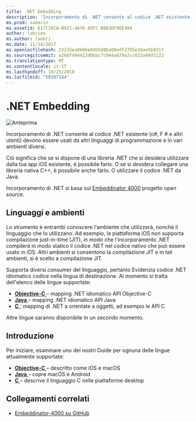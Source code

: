 ```yaml
---
title: .NET Embedding
description: 'Incorporamento di .NET consente al codice .NET esistente (c#, F # e altri utenti) devono essere usati dal codice scritto in altri linguaggi di programmazione.'
ms.prod: xamarin
ms.assetid: 617C38CA-B921-4A76-8DFC-B0A3DF90E48A
author: lobrien
ms.author: laobri
ms.date: 11/14/2017
ms.openlocfilehash: 23233ea8b06e0db580ba99edf2705e3dae5b931f
ms.sourcegitcommit: e268fd44422d0bbc7c944a678e2cc633a0493122
ms.translationtype: MT
ms.contentlocale: it-IT
ms.lasthandoff: 10/25/2018
ms.locfileid: "50107144"
---
```

# <a name="net-embedding"></a>.NET Embedding

![Anteprima](~/media/shared/preview.png)

Incorporamento di .NET consente al codice .NET esistente (c#, F # e altri utenti) devono essere usati da altri linguaggi di programmazione e in vari ambienti diversi.

Ciò significa che se si dispone di una libreria .NET che si desidera utilizzare dalla tua app iOS esistente, è possibile farlo.   O se si desidera collegare una libreria nativa C++, è possibile anche farlo.   O utilizzare il codice .NET da Java.

Incorporamento di .NET si basa sul [Embeddinator 4000](https://github.com/mono/Embeddinator-4000) progetto open source.

## <a name="environments-and-languages"></a>Linguaggi e ambienti

Lo strumento è entrambi conoscere l'ambiente che utilizzerà, nonché il linguaggio che lo utilizzano.   Ad esempio, la piattaforma iOS non supporta compilazione just-in-time (JIT), in modo che l'incorporamento .NET compilerà in modo statico il codice .NET nel codice nativo che può essere usato in iOS.  Altri ambienti si consentono la compilazione JIT e in tali ambienti, si è scelto a compilazione JIT.

Supporta diversi consumer del linguaggio, pertanto Evidenzia codice .NET idiomatico codice nella lingua di destinazione.   Al momento si tratta dell'elenco delle lingue supportate:

- [**Objective-C** ](objective-c/index.md) – mapping .NET idiomatico API Objective-C
- [**Java** ](android/index.md) – mapping .NET idiomatico API Java
- [**C** ](get-started/c.md) : mapping di .NET a orientate a oggetti, ad esempio le API C

Altre lingue saranno disponibile in un secondo momento.

## <a name="getting-started"></a>Introduzione

Per iniziare, esaminare uno dei nostri Guide per ognuna delle lingue attualmente supportate:

- [**Objective-C** ](get-started/objective-c/index.md) – descritto come iOS e macOS
- [**Java** ](get-started/java/index.md) – copre macOS e Android
- [**C** ](get-started/c.md) – descrive il linguaggio C nelle piattaforme desktop

## <a name="related-links"></a>Collegamenti correlati

- [Embeddinator-4000 su GitHub](https://github.com/mono/Embeddinator-4000)
